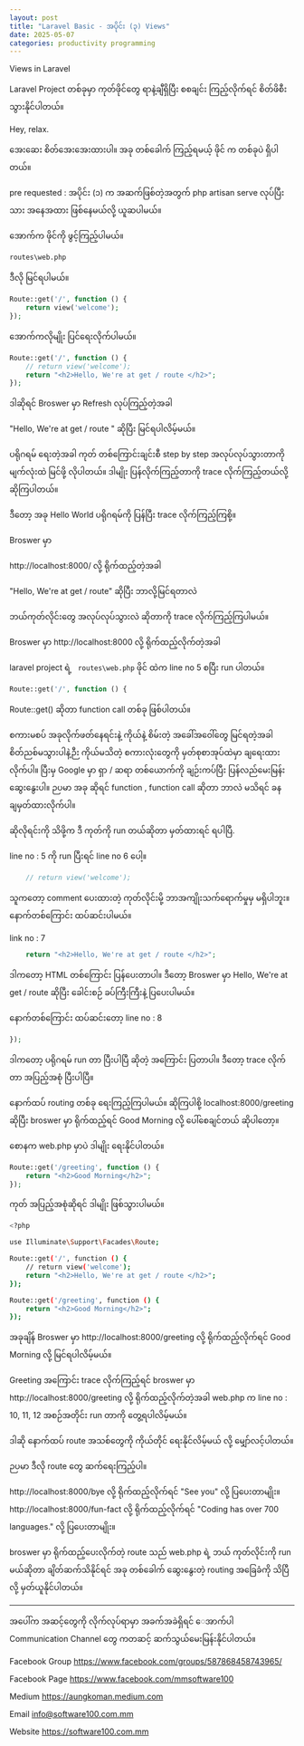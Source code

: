 ```yaml
---
layout: post
title: "Laravel Basic - အပိုင်း (၃) Views"
date: 2025-05-07
categories: productivity programming
---
```

Views in Laravel

Laravel Project တစ်ခုမှာ ကုတ်ဖိုင်တွေ ရာနဲ့ချီရှိပြီး စစချင်း ကြည့်လိုက်ရင် စိတ်ဖိစီးသွားနိုင်ပါတယ်။

Hey, relax.

အေးဆေး စိတ်အေးအေးထားပါ။ အခု တစ်ခေါက် ကြည့်ရမယ့် ဖိုင် က တစ်ခုပဲ ရှိပါတယ်။

pre requested : အပိုင်း (၁) က အဆက်ဖြစ်တဲ့အတွက် php artisan serve လုပ်ပြီးသား အနေအထား ဖြစ်နေမယ်လို့ ယူဆပါမယ်။

အောက်က ဖိုင်ကို ဖွင့်ကြည့်ပါမယ်။
```bash
routes\web.php
```
ဒီလို မြင်ရပါမယ်။
```php
Route::get('/', function () {
    return view('welcome');
});
```
အောက်ကလိုမျိုး ပြင်ရေးလိုက်ပါမယ်။
```php
Route::get('/', function () {
    // return view('welcome');
    return "<h2>Hello, We're at get / route </h2>";
});
```

ဒါဆိုရင် Broswer မှာ Refresh လုပ်ကြည့်တဲ့အခါ 

"Hello, We're at get / route " ဆိုပြီး မြင်ရပါလိမ့်မယ်။


ပရိုဂရမ် ရေးတဲ့အခါ ကုတ် တစ်ကြောင်းချင်းစီ step by step အလုပ်လုပ်သွားတာကို မျက်လုံးထဲ မြင်ဖို့ လိုပါတယ်။
ဒါမျိုး ပြန်လိုက်ကြည့်တာကို trace လိုက်ကြည့်တယ်လို့ ဆိုကြပါတယ်။

ဒီတော့ အခု Hello World ပရိုဂရမ်ကို ပြန်ပြီး trace လိုက်ကြည့်ကြစို့။

Broswer မှာ 

http://localhost:8000/ လို့ ရိုက်ထည့်တဲ့အခါ 

"Hello, We're at get / route" ဆိုပြီး  ဘာလို့မြင်ရတာလဲ

ဘယ်ကုတ်လိုင်းတွေ အလုပ်လုပ်သွားလဲ ဆိုတာကို trace လိုက်ကြည့်ကြပါမယ်။

Broswer မှာ http://localhost:8000 လို့ ရိုက်ထည့်လိုက်တဲ့အခါ

laravel project ရဲ့ ``` routes\web.php``` ဖိုင် ထဲက line no 5 စပြီး run ပါတယ်။ 

```php
Route::get('/', function () {
```
Route::get() ဆိုတာ function call တစ်ခု ဖြစ်ပါတယ်။

စကားမစပ် အခုလိုက်ဖတ်နေရင်းနဲ့ ကိုယ်နဲ့ စိမ်းတဲ့ အခေါ်အဝေါ်တွေ မြင်ရတဲ့အခါ စိတ်ညစ်မသွားပါနဲ့ဉီး ကိုယ်မသိတဲ့ စကားလုံးတွေကို မှတ်စုစာအုပ်ထဲမှာ ချရေးထားလိုက်ပါ။ ပြီးမှ Google မှာ ရှာ / ဆရာ တစ်ယောက်ကို ချဉ်းကပ်ပြီး ပြန်လည်မေးမြန်း ဆွေးနွေးပါ။ ဉပမာ အခု ဆိုရင် function , function call ဆိုတာ ဘာလဲ မသိရင် ခန ချမှတ်ထားလိုက်ပါ။

ဆိုလိုရင်းကို သိဖို့က ဒီ ကုတ်ကို run တယ်ဆိုတာ မှတ်ထားရင် ရပါပြီ. 

line no : 5 ကို run ပြီးရင် line no 6 ပေါ့။

```php
    // return view('welcome');
```
သူကတော့ comment ပေးထားတဲ့ ကုတ်လိုင်းမို့ ဘာအကျိုးသက်ရောက်မှုမှ မရှိပါဘူး။ နောက်တစ်ကြောင်း ထပ်ဆင်းပါမယ်။

link no : 7 
```php
    return "<h2>Hello, We're at get / route </h2>";
```
ဒါကတော့ HTML တစ်ကြောင်း ပြန်ပေးတာပါ။ ဒီတော့ Broswer မှာ Hello, We're at get / route ဆိုပြီး ခေါင်းစဉ် ခပ်ကြီးကြီးနဲ့ ပြပေးပါမယ်။

နောက်တစ်ကြောင်း ထပ်ဆင်းတော့ line no : 8
```php
});
```
ဒါကတော့ ပရိုဂရမ် run တာ ပြီးပါပြီ ဆိုတဲ့ အကြောင်း ပြတာပါ။ ဒီတော့ trace လိုက်တာ အပြည့်အစုံ ပြီးပါပြီ။

နောက်ထပ် routing တစ်ခု ရေးကြည့်ကြပါမယ်။
ဆိုကြပါစို့ localhost:8000/greeting ဆိုပြီး broswer မှာ ရိုက်ထည့်ရင် Good Morning လို့ ပေါ်စေချင်တယ် ဆိုပါတော့။

စောနက web.php မှာပဲ ဒါမျိုး ရေးနိုင်ပါတယ်။

```php
Route::get('/greeting', function () {
    return "<h2>Good Morning</h2>";
});
```
ကုတ် အပြည့်အစုံဆိုရင် ဒါမျိုး ဖြစ်သွားပါမယ်။
```bash
<?php

use Illuminate\Support\Facades\Route;

Route::get('/', function () {
    // return view('welcome');
    return "<h2>Hello, We're at get / route </h2>";
});

Route::get('/greeting', function () {
    return "<h2>Good Morning</h2>";
});
```

အခုချိန် Broswer မှာ http://localhost:8000/greeting လို့ ရိုက်ထည့်လိုက်ရင် Good Morning လို့ မြင်ရပါလိမ့်မယ်။

Greeting အကြောင်း trace လိုက်ကြည့်ရင် 
broswer မှာ http://localhost:8000/greeting လို့ ရိုက်ထည့်လိုက်တဲ့အခါ 
web.php က line no : 10, 11, 12 အစဉ်အတိုင်း run တာကို တွေ့ရပါလိမ့်မယ်။

ဒါဆို နောက်ထပ် route အသစ်တွေကို ကိုယ်တိုင် ရေးနိုင်လိမ့်မယ် လို့ မျှော်လင့်ပါတယ်။

ဉပမာ ဒီလို route တွေ ဆက်ရေးကြည့်ပါ။

http://localhost:8000/bye လို့ ရိုက်ထည့်လိုက်ရင် "See you" လို့ ပြပေးတာမျိုး။
http://localhost:8000/fun-fact လို့ ရိုက်ထည့်လိုက်ရင် "Coding has over 700 languages." လို့ ပြပေးတာမျိုး။


broswer မှာ ရိုက်ထည့်ပေးလိုက်တဲ့ route သည် web.php ရဲ့ ဘယ် ကုတ်လိုင်းကို run မယ်ဆိုတာ ချိတ်ဆက်သိနိုင်ရင် အခု တစ်ခေါက် ဆွေးနွေးတဲ့ routing အခြေခံကို သိပြီလို့ မှတ်ယူနိုင်ပါတယ်။



--------

အပေါ်က အဆင့်တွေကို လိုက်လုပ်ရာမှာ အခက်အခဲရှိရင် ေအာက်ပါ  Communication Channel တွေ ကတဆင့် ဆက်သွယ်မေးမြန်းနိုင်ပါတယ်။

Facebook Group
https://www.facebook.com/groups/587868458743965/

Facebook Page
https://www.facebook.com/mmsoftware100

Medium 
https://aungkoman.medium.com

Email 
info@software100.com.mm

Website
https://software100.com.mm



